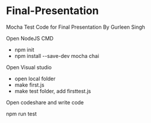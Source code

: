 # Final-Presentation
Mocha Test Code for Final Presentation By Gurleen Singh


Open NodeJS CMD
- npm init
- npm install --save-dev mocha chai

Open Visual studio
- open local folder
- make first.js
- make test folder, add firsttest.js

Open codeshare and write code

npm run test


